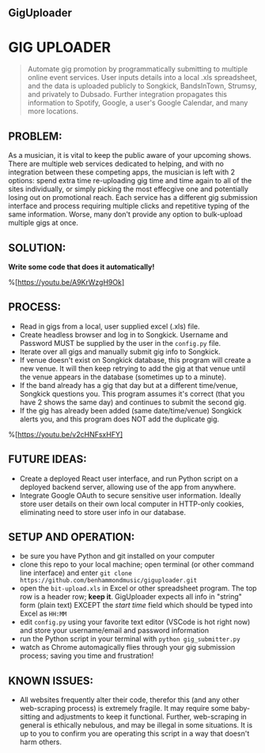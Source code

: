 ## GigUploader

# GIG UPLOADER

> Automate gig promotion by programmatically submitting to multiple online event services. User inputs details into a local .xls spreadsheet, and the data is uploaded publicly to Songkick, BandsInTown, Strumsy, and privately to Dubsado. Further integration propagates this information to Spotify, Google, a user's Google Calendar, and many more locations.

## PROBLEM:

As a musician, it is vital to keep the public aware of your upcoming shows. There are multiple web services dedicated to helping, and with no integration between these competing apps, the musician is left with 2 options: spend extra time re-uploading gig time and time again to all of the sites individually, or simply picking the most effecgive one and potentially losing out on promotional reach. Each service has a different gig submission interface and process requiring multiple clicks and repetitive typing of the same information. Worse, many don't provide any option to bulk-upload multiple gigs at once.

## SOLUTION:

**Write some code that does it automatically!**

%[https://youtu.be/A9KrWzgH9Ok]

## PROCESS:

- Read in gigs from a local, user supplied excel (.xls) file.
- Create headless browser and log in to Songkick. Username and Password MUST be supplied by the user in the `config.py` file.
- Iterate over all gigs and manually submit gig info to Songkick.
- If venue doesn't exist on Songkick database, this program will create a new venue. It will then keep retrying to add the gig at that venue until the venue appears in the database (sometimes up to a minute).
- If the band already has a gig that day but at a different time/venue, Songkick questions you. This program assumes it's correct (that you have 2 shows the same day) and continues to submit the second gig.
- If the gig has already been added (same date/time/venue) Songkick alerts you, and this program does NOT add the duplicate gig.

%[https://youtu.be/v2cHNFsxHFY]

## FUTURE IDEAS:

- Create a deployed React user interface, and run Python script on a deployed backend server, allowing use of the app from anywhere.
- Integrate Google OAuth to secure sensitive user information. Ideally store user details on their own local computer in HTTP-only cookies, eliminating need to store user info in our database.

## SETUP AND OPERATION:

- be sure you have Python and git installed on your computer
- clone this repo to your local machine; open terminal (or other command line interface) and enter `git clone https://github.com/benhammondmusic/giguploader.git`
- open the `bit-upload.xls` in Excel or other spreadsheet program. The top row is a header row; **keep it**. GigUploader expects all info in "string" form (plain text) EXCEPT the _start time_ field which should be typed into Excel as `HH:MM`
- edit `config.py` using your favorite text editor (VSCode is hot right now) and store your username/email and password information
- run the Python script in your terminal with `python gig_submitter.py`
- watch as Chrome automagically flies through your gig submission process; saving you time and frustration!

## KNOWN ISSUES:

- All websites frequently alter their code, therefor this (and any other web-scraping process) is extremely fragile. It may require some baby-sitting and adjustments to keep it functional. Further, web-scraping in general is ethically nebulous, and may be illegal in some situations. It is up to you to confirm you are operating this script in a way that doesn't harm others.